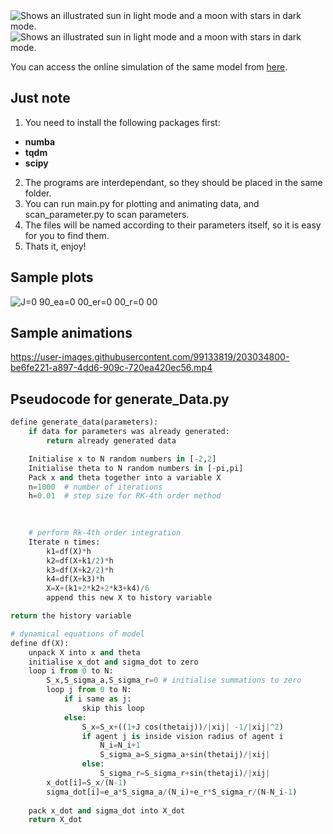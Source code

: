 
<picture>
  <source media="(prefers-color-scheme: light)" srcset="https://fontmeme.com/permalink/221123/1675da6272264a65c73dfdebf6962a99.png">
  <source media="(prefers-color-scheme: dark)" srcset="https://fontmeme.com/permalink/221123/90b77e413435030e6786f9344b27cec5.png">
  <img alt="Shows an illustrated sun in light mode and a moon with stars in dark mode." src="https://fontmeme.com/permalink/221123/1675da6272264a65c73dfdebf6962a99.png">
</picture>

<picture>
  <source media="(prefers-color-scheme: light)" srcset="https://user-images.githubusercontent.com/99133819/203033578-172946f4-ab48-4c84-88a2-d4d28169924c.jpg">
  <source media="(prefers-color-scheme: dark)" srcset="https://user-images.githubusercontent.com/99133819/203036317-de3df0fa-7c4a-4c9d-94a3-8d8eac6b7293.png">
  <img alt="Shows an illustrated sun in light mode and a moon with stars in dark mode." src="https://user-images.githubusercontent.com/99133819/203033578-172946f4-ab48-4c84-88a2-d4d28169924c.jpg">
</picture>


You can access the online simulation of the same model from [here](https://observablehq.com/d/7cca4d73289b5e1e).

## Just note
1. You need to install the following packages first: 
  * **numba**
  * **tqdm**
  * **scipy**
2. The programs are interdependant, so they should be placed in the same folder.
3. You can run main.py for plotting and animating data, and scan_parameter.py to scan parameters.
4. The files will be named according to their parameters itself, so it is easy for you to find them.
5. Thats it, enjoy!

## Sample plots ##

![J=0 90_ea=0 00_er=0 00_r=0 00](https://user-images.githubusercontent.com/99133819/203034764-3727d75d-0b6f-41a7-bf43-1fdcdd97ab91.svg)

## Sample animations ##
https://user-images.githubusercontent.com/99133819/203034800-be6fe221-a897-4dd6-909c-720ea420ec56.mp4

## Pseudocode for generate_Data.py ##
```python
define generate_data(parameters):
    if data for parameters was already generated:
        return already generated data

    Initialise x to N random numbers in [-2,2]
    Initialise theta to N random numbers in [-pi,pi]
    Pack x and theta together into a variable X
    n=1000  # number of iterations
    h=0.01  # step size for RK-4th order method
    

    
    # perform Rk-4th order integration
    Iterate n times:
        k1=df(X)*h
        k2=df(X+k1/2)*h
        k3=df(X+k2/2)*h
        k4=df(X+k3)*h
        X=X+(k1+2*k2+2*k3+k4)/6 
        append this new X to history variable

return the history variable

# dynamical equations of model
define df(X):
    unpack X into x and theta
    initialise x_dot and sigma_dot to zero
    loop i from 0 to N:
        S_x,S_sigma_a,S_sigma_r=0 # initialise summations to zero
        loop j from 0 to N:
            if i same as j:
                skip this loop
            else:
                S_x=S_x+((1+J cos(thetaij))/|xij| -1/|xij|^2)
                if agent j is inside vision radius of agent i
                    N_i=N_i+1
                    S_sigma_a=S_sigma_a+sin(thetaij)/|xij|
                else:
                    S_sigma_r=S_sigma_r+sin(thetaji)/|xij|
        x_dot[i]=S_x/(N-1)
        sigma_dot[i]=e_a*S_sigma_a/(N_i)+e_r*S_sigma_r/(N-N_i-1)
    
    pack x_dot and sigma_dot into X_dot
    return X_dot
   
   ```



